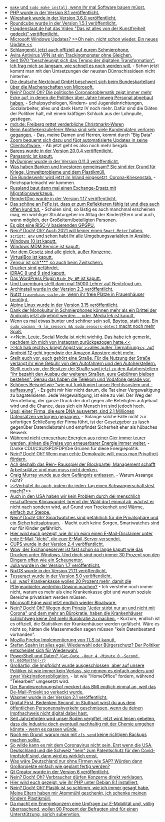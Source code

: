 * [`make` und `sudo make install`, wenn ihr mal Software bauen müsst.](https://opensource.com/article/21/11/compiling-code)
* [PHP wurde in der Version 8.1 veröffentlicht.](https://lwn.net/Articles/877024/rss)
* [Wireshark wurde in der Version 3.6.0 veröffentlicht.](https://scheible.it/wireshark-version_3-6-0/)
* [Roundcube wurde in der Version 1.5.1 veröffentlicht.](https://roundcube.net/news/2021/11/28/update-1.5.1-released)
* [Fragdenstaat.de hat das Video "Das ist alles von der Kunstfreiheit gedeckt" veröffentlicht.](https://netzpolitik.org/2021/musik-alles-von-der-informationsfreiheit-gedeckt/)
* [Microsoft Windows Updates? >>Oh nein, nicht schon wieder. Ein neues Update.<<](https://www.borncity.com/blog/2021/11/29/windows-10-11-mini-umfrage-die-ergebnisse-sind-eine-klatsche-fr-microsoft-2021/)
* [Schlangenöl, jetzt auch offiziell auf eurem Schmierphone.](https://www.kuketz-blog.de/truegerische-sicherheit-virenscanner-apps-sind-schlichtweg-ueberfluessig/)
* [Avira Antivirus VPN ist ein Trackingmonster ohne Gleichen.](https://www.kuketz-blog.de/avira-security-antivirus-vpn-tracking-ohne-zustimmung/)
* [Seit 1970 "beschleunigt sich das Tempo der digitalen Transformation". Ich frag mich so langsam, wie schnell es noch werden will.](https://www.windowspro.de/sponsored/dynatrace/umfrage-700-cios-was-sind-aktuell-groessten-herausforderungen-hindernisse-fuer) - Schon jetzt kommt man mit den Umsetzungen der neusten Dünnschissideen nicht hinterher.
* [Die deutsche Nextcloud GmbH beschwert sich beim Bundeskartellamt über die Machenschaften von Microsoft.](https://nextcloud.com/blog/eu-tech-sector-fights-for-a-level-playing-field-with-microsoft/)
* [Nein? Doch! Oh? Die politische Coronaproblematik zeigt immer mehr Ecke auf, in denen die Politiker über Jahre hinweg Personal abgebaut haben.](https://blog.fefe.de/?ts=9f5a22b1) - Schulpsychologen, Kindern- und Jugendeinrichtungen, Sozialarbeiter, alles und dank Hartz IV noch mehr. Dafür sind die Diäten der Politiker halt, mit einem kräftigen Schluck aus der Lohnpulle, gestiegen.
* [mdr.de: Freiberg rettet verderbliche Christmarkt-Waren](https://www.mdr.de/nachrichten/sachsen/chemnitz/freiberg/verkauf-ware-weihnachtsmarkt-freiberg-100.html)
* [Beim Apothekenzulieferer Wepa sind sehr viele Kundendaten verloren gegangen.](https://www.borncity.com/blog/2021/11/29/datenschutzvorfall-bei-wepa-kundendaten-von-tausenden-apotheken-verschickt/) - Das, meine Damen und Herren, kommt durch "Big Data"
* [Zoom bequemt sich dazu und fügt automatisierte Updates in seine Clientsoftware.](https://www.bleepingcomputer.com/news/security/zoom-finally-adds-automatic-updates-to-windows-macos-clients/) - Ab jetzt geht es also noch mehr bergab.
* [Bareos wurde in der Version 20.0.4 veröffentlicht.](https://www.bareos.com/de/bareos-20-0-4-maintenance-releases/)
* [Panasonic ist kaputt.](https://www.bleepingcomputer.com/news/security/panasonic-discloses-data-breach-after-network-hack/)
* [MyDumper wurde in der Version 0.11.3 veröffentlicht.](https://www.percona.com/blog/mydumper-0-11-3-is-now-available/)
* [Was haben Banken und Investoren gemeinsam? Sie sind der Grund für Kriege, Umweltprobleme und dem Plastikmüll.](https://netzfrauen.org/2021/11/29/plastik-7/)
* [Die Bundeswehr wird jetzt im Inland eingesetzt, Corona-Kriesenstab.](https://tuxproject.de/blog/2021/11/si-vis-pacem-para-bellum-21/) - Reichsparteinacht wir kommen.
* [Russland baut dann mal einen Exchange-Ersatz mit Migrationswerkzeug.](https://www.borncity.com/blog/2021/11/28/astra-entwickelt-software-stack-mit-exchange-server-ersatz-fr-russland/)
* [RendertDoc wurde in der Version 1.17 veröffentlicht.](https://www.phoronix.com/scan.php?page=news_item&px=RenderDoc-1.17-Released)
* [Das schöne an FeFe ist, dass er zum Reflektieren fähig ist und dies auch offen kund tut.](https://blog.fefe.de/?ts=9f5a2e3d) - Schulen sind, so lästig es auch manchmal erscheinen mag, ein wichtiger Strukturgeber im Alltag der Kinder/Eltern und auch, wenn möglich, der Großeltern/beteiligten Personen.
* [Es gibt eine RISC-V basierenden GPGPU.](https://www.phoronix.com/scan.php?page=news_item&px=Vortex-RISC-V-GPGPU)
* [Nein? Doch! Oh? Auch 2021 will keiner einen `Smart Meter` haben.](https://www.borncity.com/blog/2021/11/30/bitcom-umfrage-zu-smart-meter-mehrheit-der-leute-will-sie-nicht/)
* [`script: env` und schon habt ihr alle Umgebungsvariablen in Ansible.](https://www.shellhacks.com/gitlab-ci-cd-print-all-environment-variables/)
* [Windows 10 ist kaputt.](https://www.bleepingcomputer.com/news/security/new-windows-10-zero-day-gives-admin-rights-gets-unofficial-patch/)
* [Windows MDM Service ist kaputt.](https://www.borncity.com/blog/2021/11/27/0patch-fixt-lpe-schwachstelle-cve-2021-24084-in-mobile-device-management-service/)
* [Vor dem Gesetz sind alle gleich, außer Konzerne.](https://netzfrauen.org/2021/11/27/france-6/)
* [VirtualBox ist kaputt.](https://www.borncity.com/blog/2021/11/27/sentinellabs-findet-drei-sicherheitslcken-in-oracle-virtualbox/)
* [Zensur ist sch****, so auch beim Zwitschern.](https://www.borncity.com/blog/2021/11/26/twitter-account-wegen-berichterstattung-zu-adobe-problemen-per-dcma-gesperrt/)
* [Drucker sind gefährdet.](https://www.borncity.com/blog/2021/11/27/printjack-sicherheitsforscher-warnen-vor-angriffen-auf-drucker/)
* [iDRAC 8 und 9 sind kaputt.](https://www.borncity.com/blog/2021/11/26/sicherheitslcken-in-idrac8-9-software-gefhrden-dell-server/)
* [Das WordPress Plugin `Hide My WP` ist kaputt.](https://www.borncity.com/blog/2021/11/26/wordpress-plugin-hide-my-wp-mit-sql-injection-schwachstelle/)
* [Und Luxemburg stellt dann mal 15000 Lehrer auf Nextcloud um.](https://nextcloud.com/blog/15k-teachers-in-luxembourg-start-using-nextcloud/)
* [Archinstall wurde in der Version 2.3 veröffentlicht.](https://www.phoronix.com/scan.php?page=news_item&px=Archinstall-2.3-Released)
* [Nutzt `frauenhaus-suche.de`, wenn ihr freie Plätze in Frauenhäuser benötigt.](https://netzpolitik.org/2021/haeusliche-gewalt-suchmaschine-fuer-freie-plaetze-in-frauenhaeusern-gestartet/)
* [Alpine Linux wurde in der Version 3.15 veröffentlicht.](https://www.phoronix.com/scan.php?page=news_item&px=Alpine-Linux-3.15)
* [Dank der Monokultur in Schmierphones können mehr als ein Drittel der Androids jetzt abgehört werden ... oder, MediaTek ist kaputt.](https://www.borncity.com/blog/2021/11/24/schwachstelle-in-mediatek-chips-von-android-smartphones/)
* [Wenn es mal etwas bunter und schöner sein soll, Bpytop, statt htop. Ein `sudo pacman -S lm_sensors && sudo sensors-detect` macht noch mehr Spaß.](https://linuxundich.de/gnu-linux/bpytop-als-alternative-zu-top-htop-und-co/)
* [>>Nein, Leute, Social Media ist nicht wichtig. Das habe ich gemerkt, nachdem ich mich von Instagram zurückgezogen hatte.<<](https://www.henning-uhle.eu/informatik/social-media-hat-mich-genug-genervt)
* [>>Ich hab recht<< kriegt Angst vor >>alles außer Tiernahrung<<, auf Android 12 geht irgendwie der Amazon Appstore nicht mehr.](https://blog.fefe.de/?ts=9f58f19a)
* [Stellt euch vor, euch gehört eine Straße. Für die Nutzung der Straße verlangt ihr eine Gebühr von den Autofahrern und den Autoherstellern. Stellt euch vor, der Besitzer der Straße sagt jetzt zu den Autoherstellern "ihr bezahlt den Ausbau der weiteren Straßen, eure Gebühren bleiben bestehen". Genau das haben die Telekom und Vodafone gerade vor.](https://blog.fefe.de/?ts=9f58e952)
* [Schönes Beispiel wie "wie gut funktioniert unser Rechtssystem und -auffassung".](https://blog.fefe.de/?ts=9f58592a) - Es geht mir hier nicht darum, die Tat einer Vergewaltigung zu bagatelisieren. Jede Vergewaltigung, ist eine zu viel. Der Weg der Verurteilung, der ganze Druck der dort gegen alle Beteiligten aufgebaut wird und die Chance, dass sich ein Mensch irrt sind jedoch hoch.
* [Upsi, einer Firma, die eure DNA auswertet, sind 2,1 Millionen Datensätzen verlorgen gegangen.](https://www.bleepingcomputer.com/news/security/dna-testing-firm-discloses-data-breach-affecting-21-million-people/) - Solange solche Fälle nicht zur sofortigen Schließung der Firma führt, ist der Gesetzgeber zu lasch gegenüber Datendiebstahl und empfindet Sicherheit eher als hübsches Beiwerk
* [Während nicht erneuerbare Energien aus reiner Gier immer teurer werden, sinken die Preise von erneuerbarer Energie immer weiter.](https://www.sonnenseite.com/de/wirtschaft/inflation-und-energie-jetzt-das-private-geldvermoegen-nutzen-und-der-inflation-ein-schnippchen-schlagen/) - Danke CDU/CSU/SPD/FDP/Die Grünen für diese Energiepolitik.
* [Nein? Doch! Oh? Wenn man echte Demokratie will, muss man Privatheit fördern.](https://netzpolitik.org/2021/freiheit-und-digitalisierung-keine-demokratie-ohne-privatheit/)
* [Ach deshalb das Rein- Rausspiel der Blockpartei, Management schafft Arbeitsplätze und man muss nicht denken.](https://blog.fefe.de/?ts=9f599397)
* [Craig Murray wurde aus dem Gefängnis entlassen.](https://blog.fefe.de/?ts=9f59944f) - Warum Assange nicht?
* [>>Verhütet ihr auch, indem ihr jeden Tag einen Schwangerschaftstest macht?<<](https://blog.fefe.de/?ts=9f599182)
* [Auch in den USA haben wir kein Problem durch dei menschlich erschaffenen Klimawandel, brennt der Wald dort einmal ab, wächst er nicht nach sondern wird, auf Grund von Trockenheit und Wärme, einfach zur Steppe.](https://blog.fefe.de/?ts=9f5990e8)
* [Nein? Doch! Oh? Smartwatches sind gefährlich für die Privatsphäre und ein Sicherheitsalptraum.](https://www.bleepingcomputer.com/news/security/smartwatches-for-children-are-a-privacy-and-security-nightmare/) - Macht euch keine Sorgen, Smartwatches sind nur für Kinder gefährlich.
* [Hier wird euch gezeigt, wie ihr im exim einen E-Mail-Disclaimer unter jede E-Mail "klebt", die euer E-Mail-Server versendet.](https://www.incredigeek.com/home/adding-email-disclaimer-for-entire-domain-on-whm-cpanel/)
* [CUPS wurde in der Version 2.4 veröffentlicht.](https://www.phoronix.com/scan.php?page=news_item&px=OpenPrinting-CUPS-2.4)
* [Wow, der Exchangeserver ist fast schon so lange kaputt wie das Drucken unter Windows. Und doch sind noch immer 30 Prozent von den Dingern offen wie ein Scheunentor.](https://www.borncity.com/blog/2021/12/01/cert-bund-warnung-30-der-deutschen-exchange-server-mit-offenem-owa-angreifbar/)
* [Julia wurde in der Version 1.7 veröffentlicht.](https://www.phoronix.com/scan.php?page=news_item&px=Julia-1.7-Released)
* [NixOS wurde in der Version 21.11 veröffentlicht.](https://www.phoronix.com/scan.php?page=news_item&px=NixOS-21.11)
* [Tesseract wurde in der Version 5.0 veröffentlicht.](https://www.phoronix.com/scan.php?page=news_item&px=Tesseract-5.0-Released)
* [Lol, was? Krankenkasse wollen 20 Prozent mehr, damit die Pflegeanbieter weiterhin Gewinn machen?](https://blog.fefe.de/?ts=9f59a0b1) - Ich verstehe noch immer nicht, warum es mehr als eine Krankenkasse gibt und warum soziale Bereiche privatisiert werden müssen.
* [Microsoft Edge wird jetzt endlich wieder Bloatware.](https://www.borncity.com/blog/2021/12/01/rger-um-edge-und-das-buy-now-pay-later-bloatware-feature/)
* [Nein? Doch! Oh? Wegen dem Prinzip "Jeder stirbt nur an und nicht mit Corona" und dem mehr an Bürokratie, haben die Krankenhäuser schlichtweg keine Zeit mehr Bürokratie zu machen.](https://blog.fefe.de/?ts=9f59117d) - Kurzum, endlich ist es offiziell, die Statistiken der Krankenhäuser werden gefälscht. Wäre es nicht so, hätten die Massenmedien sagen müssen "kein Datenbestand vorhanden".
* [Mozilla Firefox Implementierung von TLS ist kaputt.](https://blog.fefe.de/?ts=9f593877)
* [Stefan Spahn ist alles egal, Wiederwahl oder Bürgerschutz? Der Politiker entscheidet sich für Wiederwahl.](https://blog.fefe.de/?ts=9f593d95)
* [PowerShell und Daten? `(Get-Date -Hour 4 -Minute 0 -Second 0).AddMonths(-7)`](https://matthewjdegarmo.com/powershell/2021/12/01/playing-with-dates-in-powershell.html)
* [Großartig, die Impfplicht wurde ausgeschlossen, aber auf unsere Politiker ist wie immer kein Verlass, sie nennen es einfach anders und zwar Vakzinationsobligation.](https://www.der-postillon.com/2021/12/vakzinationsobligation.html) - Ist wie "HomeOffice" fordern, während "Telearbeit" umgesetzt wird.
* [Der Bundesrechnungshof meckert das BMI endlich einmal an, weil das De-Mail-Projekt so verkackt wurde.](https://netzpolitik.org/2021/das-bmi-ist-gescheitert-bundesrechnungshof-ruegt-innenministerium-fuer-de-mail/)
* [Wasmer wurde in der Version 2.1 veröffentlicht.](https://www.phoronix.com/scan.php?page=news_item&px=Wasmer-2.1-Released)
* [Digital First, Bedenken Second, in Stuttgart wirst du aus dem öffentlichen Personennahverkehr geschmissen, wenn du deinen Impfnachweis nicht digital dabei hast.](https://tuxproject.de/blog/2021/12/__trashed-3/)
* [Seit Jahrzehnten wird unser Boden vergiftet, jetzt wird leisen gebeten, dass die Industrie doch eventuell nachhaltig mit der Chemie umgehen könnte - wenn es passen würde.](https://www.sonnenseite.com/de/umwelt/chemikalien-umwelt-und-gesundheit-besser-schuetzen/)
* [Noch ein Grund, warum man mit `zfs send` keine richtigen Backups machen sollte.](https://utcc.utoronto.ca/~cks/space/blog/solaris/ZFSDamageIsForever)
* [So wilde kann es mit dem Coronavirus nicht sein. Erst wenn die USA, Deutschland und die Schweiz "nein" zum Patentschutz für den Covid-Impfstoff sind, dann wird es wirklich ernst.](https://blog.fefe.de/?ts=9f5675bd)
* [Was wäre Deutschland nur ohne Firmen wie SAP? Würden dann Großprojekte einfach wie geplant fertig werden?](https://blog.fefe.de/?ts=9f5674c3)
* [Qt Creator wurde in der Version 6 veröffentlicht.](https://www.phoronix.com/scan.php?page=news_item&px=Qt-Creator-6.0)
* [Nein? Doch! Oh? Verbraucher dürfen Konzerne direkt verklagen.](https://netzpolitik.org/2021/eu-generalanwalt-verbandsklagen-gegen-facebook-sind-zulaessig/)
* [Hier wird euch gezeigt, wie ihr PHP unter Debian 8.1 installiert.](https://php.watch/articles/install-php81-ubuntu-debian)
* [Nein? Doch! Oh? Plastik ist so schlimm, wie ich immer gesagt habe. Meine Eltern haben mir Atommühl geschenkt, ich schenke meinen Kindern Plastikmüll.](https://www.sonnenseite.com/de/umwelt/globale-klimabilanz-von-kunststoffen-plastik-ist-dreckiger-als-gedacht/)
* [Da macht ein Energiekonzern eine Umfrage zur E-Mobilität und, völlig überraschend, wollen 90 Prozent der Befragten sind für einen Unterstützung, sprich subenvtion.](https://www.sonnenseite.com/de/mobilitaet/90-prozent-wuenschen-sich-von-arbeitgebern-engagement-bei-e-mobilitaet/)
